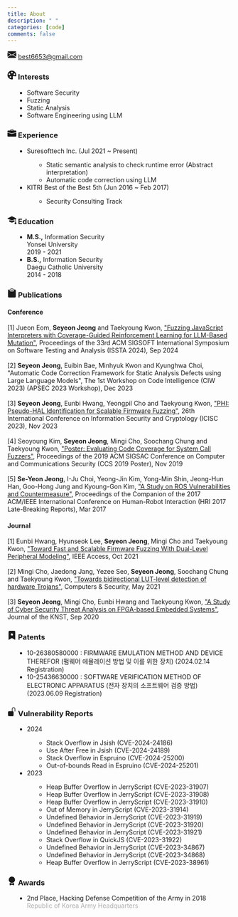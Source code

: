 ```yaml
---
title: About 
description: " "
categories: [code]
comments: false
---
```


<span class='email'>
  <svg xmlns="http://www.w3.org/2000/svg" width="20" height="20" fill="currentColor" class="bi bi-envelope-fill" viewBox="0 0 16 16"><path d="M.05 3.555A2 2 0 0 1 2 2h12a2 2 0 0 1 1.95 1.555L8 8.414zM0 4.697v7.104l5.803-3.558zM6.761 8.83l-6.57 4.027A2 2 0 0 0 2 14h12a2 2 0 0 0 1.808-1.144l-6.57-4.027L8 9.586zm3.436-.586L16 11.801V4.697z"/></svg> 
  <a href="mailto:best6653@gmail.com">best6653@gmail.com</a>
  
</span>


<h3>
  <!-- <svg xmlns="http://www.w3.org/2000/svg" width="20" height="20" fill="currentColor" class="bi bi-brush-fill" viewBox="0 0 16 16"><path d="M15.825.12a.5.5 0 0 1 .132.584c-1.53 3.43-4.743 8.17-7.095 10.64a6.1 6.1 0 0 1-2.373 1.534c-.018.227-.06.538-.16.868-.201.659-.667 1.479-1.708 1.74a8.1 8.1 0 0 1-3.078.132 4 4 0 0 1-.562-.135 1.4 1.4 0 0 1-.466-.247.7.7 0 0 1-.204-.288.62.62 0 0 1 .004-.443c.095-.245.316-.38.461-.452.394-.197.625-.453.867-.826.095-.144.184-.297.287-.472l.117-.198c.151-.255.326-.54.546-.848.528-.739 1.201-.925 1.746-.896q.19.012.348.048c.062-.172.142-.38.238-.608.261-.619.658-1.419 1.187-2.069 2.176-2.67 6.18-6.206 9.117-8.104a.5.5 0 0 1 .596.04"/></svg> -->
  <!-- <svg xmlns="http://www.w3.org/2000/svg" width="20" height="20" fill="currentColor" class="bi bi-person-heart" viewBox="0 0 16 16"><path d="M9 5a3 3 0 1 1-6 0 3 3 0 0 1 6 0m-9 8c0 1 1 1 1 1h10s1 0 1-1-1-4-6-4-6 3-6 4m13.5-8.09c1.387-1.425 4.855 1.07 0 4.277-4.854-3.207-1.387-5.702 0-4.276Z"/></svg> -->
  <!-- <svg xmlns="http://www.w3.org/2000/svg" width="20" height="20" fill="currentColor" class="bi bi-binoculars-fill" viewBox="0 0 16 16"><path d="M4.5 1A1.5 1.5 0 0 0 3 2.5V3h4v-.5A1.5 1.5 0 0 0 5.5 1zM7 4v1h2V4h4v.882a.5.5 0 0 0 .276.447l.895.447A1.5 1.5 0 0 1 15 7.118V13H9v-1.5a.5.5 0 0 1 .146-.354l.854-.853V9.5a.5.5 0 0 0-.5-.5h-3a.5.5 0 0 0-.5.5v.793l.854.853A.5.5 0 0 1 7 11.5V13H1V7.118a1.5 1.5 0 0 1 .83-1.342l.894-.447A.5.5 0 0 0 3 4.882V4zM1 14v.5A1.5 1.5 0 0 0 2.5 16h3A1.5 1.5 0 0 0 7 14.5V14zm8 0v.5a1.5 1.5 0 0 0 1.5 1.5h3a1.5 1.5 0 0 0 1.5-1.5V14zm4-11H9v-.5A1.5 1.5 0 0 1 10.5 1h1A1.5 1.5 0 0 1 13 2.5z"/></svg> -->
  <svg xmlns="http://www.w3.org/2000/svg" width="20" height="20" fill="currentColor" class="bi bi-palette-fill" viewBox="0 0 16 16"><path d="M12.433 10.07C14.133 10.585 16 11.15 16 8a8 8 0 1 0-8 8c1.996 0 1.826-1.504 1.649-3.08-.124-1.101-.252-2.237.351-2.92.465-.527 1.42-.237 2.433.07M8 5a1.5 1.5 0 1 1 0-3 1.5 1.5 0 0 1 0 3m4.5 3a1.5 1.5 0 1 1 0-3 1.5 1.5 0 0 1 0 3M5 6.5a1.5 1.5 0 1 1-3 0 1.5 1.5 0 0 1 3 0m.5 6.5a1.5 1.5 0 1 1 0-3 1.5 1.5 0 0 1 0 3"/></svg>
  Interests 
</h3>
<ul style="margin-left: 20px;">
  <li>Software Security</li>
  <li>Fuzzing</li>
  <li>Static Analysis</li>
  <li>Software Engineering using LLM</li>
</ul>


<h3>
  <svg xmlns="http://www.w3.org/2000/svg" width="20" height="20" fill="currentColor" class="bi bi-briefcase-fill" viewBox="0 0 16 16"><path d="M6.5 1A1.5 1.5 0 0 0 5 2.5V3H1.5A1.5 1.5 0 0 0 0 4.5v1.384l7.614 2.03a1.5 1.5 0 0 0 .772 0L16 5.884V4.5A1.5 1.5 0 0 0 14.5 3H11v-.5A1.5 1.5 0 0 0 9.5 1zm0 1h3a.5.5 0 0 1 .5.5V3H6v-.5a.5.5 0 0 1 .5-.5"/><path d="M0 12.5A1.5 1.5 0 0 0 1.5 14h13a1.5 1.5 0 0 0 1.5-1.5V6.85L8.129 8.947a.5.5 0 0 1-.258 0L0 6.85z"/></svg>
  Experience 
</h3>
<ul style="margin-left: 20px;">
  <li>Suresofttech Inc. (Jul 2021 ~ Present)</li>
    <ul style="margin-left: 20px;">
      <li>Static semantic analysis to check runtime error (Abstract interpretation)</li>
      <li>Automatic code correction using LLM</li>
    </ul>
  <li>KITRI Best of the Best 5th (Jun 2016 ~ Feb 2017)</li>
    <ul style="margin-left: 20px;">
      <li>Security Consulting Track</li>
    </ul>
</ul>


<h3>
  <svg xmlns="http://www.w3.org/2000/svg" width="20" height="20" fill="currentColor" class="bi bi-mortarboard-fill" viewBox="0 0 16 16"><path d="M8.211 2.047a.5.5 0 0 0-.422 0l-7.5 3.5a.5.5 0 0 0 .025.917l7.5 3a.5.5 0 0 0 .372 0L14 7.14V13a1 1 0 0 0-1 1v2h3v-2a1 1 0 0 0-1-1V6.739l.686-.275a.5.5 0 0 0 .025-.917z"/><path d="M4.176 9.032a.5.5 0 0 0-.656.327l-.5 1.7a.5.5 0 0 0 .294.605l4.5 1.8a.5.5 0 0 0 .372 0l4.5-1.8a.5.5 0 0 0 .294-.605l-.5-1.7a.5.5 0 0 0-.656-.327L8 10.466z"/></svg>
  Education
</h3>
<ul style="margin-left: 20px;">
  <li><b>M.S.,</b> Information Security<br>
    Yonsei University<br>
    2019 - 2021<br>
  </li>
  <li><b>B.S.,</b> Information Security<br>
    Daegu Catholic University<br>
    2014 - 2018
  </li>
</ul>


<h3>
  <svg xmlns="http://www.w3.org/2000/svg" width="20" height="20" fill="currentColor" class="bi bi-clipboard-fill" viewBox="0 0 16 16"><path fill-rule="evenodd" d="M10 1.5a.5.5 0 0 0-.5-.5h-3a.5.5 0 0 0-.5.5v1a.5.5 0 0 0 .5.5h3a.5.5 0 0 0 .5-.5zm-5 0A1.5 1.5 0 0 1 6.5 0h3A1.5 1.5 0 0 1 11 1.5v1A1.5 1.5 0 0 1 9.5 4h-3A1.5 1.5 0 0 1 5 2.5zm-2 0h1v1A2.5 2.5 0 0 0 6.5 5h3A2.5 2.5 0 0 0 12 2.5v-1h1a2 2 0 0 1 2 2V14a2 2 0 0 1-2 2H3a2 2 0 0 1-2-2V3.5a2 2 0 0 1 2-2"/></svg>
  Publications
</h3>
<h4>Conference</h4>
[1] Jueon Eom, <b>Seyeon Jeong</b> and Taekyoung Kwon, <a href="https://dl.acm.org/doi/10.1145/3650212.3680389">"Fuzzing JavaScript Interpreters with Coverage-Guided Reinforcement Learning for LLM-Based Mutation"</a>, Proceedings of the 33rd ACM SIGSOFT International Symposium on Software Testing and Analysis (ISSTA 2024), Sep 2024
<br><br>
[2] <b>Seyeon Jeong</b>, Euibin Bae, Minhyuk Kwon and Kyunghwa Choi, "Automatic Code Correction Framework for Static Analysis Defects using Large Language Models", The 1st Workshop on Code Intelligence (CIW 2023) (APSEC 2023 Workshop), Dec 2023<!-- https://sites.google.com/view/code-intelligence-workshop/ -->
<br><br>
[3] <b>Seyeon Jeong</b>, Eunbi Hwang, Yeongpil Cho and Taekyoung Kwon, <a href="https://link.springer.com/chapter/10.1007/978-981-97-1238-0_4">"PHI: Pseudo-HAL Identification for Scalable Firmware Fuzzing"</a>, 26th International Conference on Information Security and Cryptology (ICISC 2023), Nov 2023
<br><br>
[4] Seoyoung Kim, <b>Seyeon Jeong</b>, Mingi Cho, Soochang Chung and Taekyoung Kwon, <a href="https://doi.org/10.1145/3319535.3363288">"Poster: Evaluating Code Coverage for System Call Fuzzers"</a>, Proceedings of the 2019 ACM SIGSAC Conference on Computer and Communications Security (CCS 2019 Poster), Nov 2019
<br><br>
[5] <b>Se-Yeon Jeong</b>, I-Ju Choi, Yeong-Jin Kim, Yong-Min Shin, Jeong-Hun Han, Goo-Hong Jung and Kyoung-Gon Kim, <a href="https://doi.org/10.1145/3029798.3038437">"A Study on ROS Vulnerabilities and Countermeasure"</a>, Proceedings of the Companion of the 2017 ACM/IEEE International Conference on Human-Robot Interaction (HRI 2017 Late-Breaking Reports), Mar 2017

<h4>Journal</h4>
[1] Eunbi Hwang, Hyunseok Lee, <b>Seyeon Jeong</b>, Mingi Cho and Taekyoung Kwon, <a href="https://doi.org/10.1109/access.2021.3118854">"Toward Fast and Scalable Firmware Fuzzing With Dual-Level Peripheral Modeling"</a>, IEEE Access, Oct 2021
<br><br>
[2] Mingi Cho, Jaedong Jang, Yezee Seo, <b>Seyeon Jeong</b>, Soochang Chung and Taekyoung Kwon, <a href="https://doi.org/10.1016/j.cose.2021.102223">"Towards bidirectional LUT-level detection of hardware Trojans"</a>, Computers & Security, May 2021
<br><br>
[3] <b>Seyeon Jeong</b>, Mingi Cho, Eunbi Hwang and Taekyoung Kwon, <a href="https://doi.org/10.31818/jknst.2020.09.3.2.113">"A Study of Cyber Security Threat Analysis on FPGA-based Embedded Systems"</a>, Journal of the KNST, Sep 2020



<h3>
  <svg xmlns="http://www.w3.org/2000/svg" width="20" height="20" fill="currentColor" class="bi bi-bookmark-star-fill" viewBox="0 0 16 16"><path fill-rule="evenodd" d="M2 15.5V2a2 2 0 0 1 2-2h8a2 2 0 0 1 2 2v13.5a.5.5 0 0 1-.74.439L8 13.069l-5.26 2.87A.5.5 0 0 1 2 15.5M8.16 4.1a.178.178 0 0 0-.32 0l-.634 1.285a.18.18 0 0 1-.134.098l-1.42.206a.178.178 0 0 0-.098.303L6.58 6.993c.042.041.061.1.051.158L6.39 8.565a.178.178 0 0 0 .258.187l1.27-.668a.18.18 0 0 1 .165 0l1.27.668a.178.178 0 0 0 .257-.187L9.368 7.15a.18.18 0 0 1 .05-.158l1.028-1.001a.178.178 0 0 0-.098-.303l-1.42-.206a.18.18 0 0 1-.134-.098z"/></svg>
  Patents
</h3>
<ul style="margin-left: 20px;">
  <li>10-26380580000 : FIRMWARE EMULATION METHOD AND DEVICE THEREFOR (펌웨어 에뮬레이션 방법 및 이를 위한 장치) (2024.02.14 Registration)</li>
  <li>10-25436630000 : SOFTWARE VERIFICATION METHOD OF ELECTRONIC APPARATUS (전자 장치의 소프트웨어 검증 방법) (2023.06.09 Registration)</li>
</ul>


<h3>
  <svg xmlns="http://www.w3.org/2000/svg" width="20" height="20" fill="currentColor" class="bi bi-unlock-fill" viewBox="0 0 16 16"><path d="M11 1a2 2 0 0 0-2 2v4a2 2 0 0 1 2 2v5a2 2 0 0 1-2 2H3a2 2 0 0 1-2-2V9a2 2 0 0 1 2-2h5V3a3 3 0 0 1 6 0v4a.5.5 0 0 1-1 0V3a2 2 0 0 0-2-2"/></svg>
  Vulnerability Reports
</h3>
<ul style="margin-left: 20px;">
  <li>2024</li>
    <ul style="margin-left: 20px;">
      <li>Stack Overflow in Jsish (CVE-2024-24186)</li>
      <li>Use After Free in Jsish (CVE-2024-24189)</li>
      <li>Stack Overflow in Espruino (CVE-2024-25200)</li>
      <li>Out-of-bounds Read in Espruino (CVE-2024-25201)</li>
    </ul>
  <li>2023</li>
    <ul style="margin-left: 20px;">
      <li>Heap Buffer Overflow in JerryScript (CVE-2023-31907)</li>
      <li>Heap Buffer Overflow in JerryScript (CVE-2023-31908)</li>
      <li>Heap Buffer Overflow in JerryScript (CVE-2023-31910)</li>
      <li>Out of Memory in JerryScript (CVE-2023-31914)</li>
      <li>Undefined Behavior in JerryScript (CVE-2023-31919)</li>
      <li>Undefined Behavior in JerryScript (CVE-2023-31920)</li>
      <li>Undefined Behavior in JerryScript (CVE-2023-31921)</li>
      <li>Stack Overflow in QuickJS (CVE-2023-31922)</li>
      <li>Undefined Behavior in JerryScript (CVE-2023-34867)</li>
      <li>Undefined Behavior in JerryScript (CVE-2023-34868)</li>
      <li>Heap Buffer Overflow in JerryScript (CVE-2023-38961)</li>
    </ul>
</ul>

<h3>
  <svg xmlns="http://www.w3.org/2000/svg" width="20" height="20" fill="currentColor" class="bi bi-award-fill" viewBox="0 0 16 16"><path d="m8 0 1.669.864 1.858.282.842 1.68 1.337 1.32L13.4 6l.306 1.854-1.337 1.32-.842 1.68-1.858.282L8 12l-1.669-.864-1.858-.282-.842-1.68-1.337-1.32L2.6 6l-.306-1.854 1.337-1.32.842-1.68L6.331.864z"/><path d="M4 11.794V16l4-1 4 1v-4.206l-2.018.306L8 13.126 6.018 12.1z"/></svg>
  Awards
</h3>
<ul style="margin-left: 20px;">
  <li>
    2nd Place, Hacking Defense Competition of the Army in 2018<br>
    <span style="color:#afafaf">Republic of Korea Army Headquarters</span>
  </li>
</ul>

<!-- </span> -->